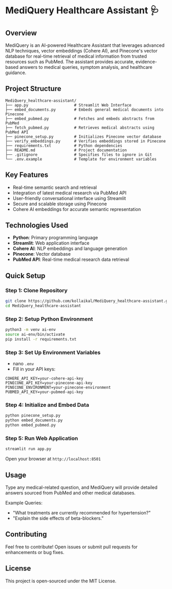 # MediQuery Healthcare Assistant 🩺

## Overview
MediQuery is an AI-powered Healthcare Assistant that leverages advanced NLP techniques, vector embeddings (Cohere AI), and Pinecone's vector database for real-time retrieval of medical information from trusted resources such as PubMed. The assistant provides accurate, evidence-based answers to medical queries, symptom analysis, and healthcare guidance.

## Project Structure

```
MediQuery_healthcare-assistant/
├── app.py                    # Streamlit Web Interface
├── embed_documents.py        # Embeds general medical documents into Pinecone
├── embed_pubmed.py           # Fetches and embeds abstracts from PubMed
├── fetch_pubmed.py           # Retrieves medical abstracts using PubMed API
├── pinecone_setup.py         # Initializes Pinecone vector database
├── verify_embeddings.py      # Verifies embeddings stored in Pinecone
├── requirements.txt          # Python dependencies
├── README.md                 # Project documentation
├── .gitignore                # Specifies files to ignore in Git
└── .env.example              # Template for environment variables
```

## Key Features
- Real-time semantic search and retrieval
- Integration of latest medical research via PubMed API
- User-friendly conversational interface using Streamlit
- Secure and scalable storage using Pinecone
- Cohere AI embeddings for accurate semantic representation

## Technologies Used
- **Python**: Primary programming language
- **Streamlit**: Web application interface
- **Cohere AI**: NLP embeddings and language generation
- **Pinecone**: Vector database
- **PubMed API**: Real-time medical research data retrieval

## Quick Setup

### Step 1: Clone Repository
```bash
git clone https://github.com/kollaikal/MediQuery_healthcare-assistant.git
cd MediQuery_healthcare-assistant
```

### Step 2: Setup Python Environment
```bash
python3 -m venv ai-env
source ai-env/bin/activate
pip install -r requirements.txt
```

### Step 3: Set Up Environment Variables
- nano `.env`
- Fill in your API keys:
```env
COHERE_API_KEY=your-cohere-api-key
PINECONE_API_KEY=your-pinecone-api-key
PINECONE_ENVIRONMENT=your-pinecone-environment
PUBMED_API_KEY=your-pubmed-api-key
```

### Step 4: Initialize and Embed Data
```bash
python pinecone_setup.py
python embed_documents.py
python embed_pubmed.py
```

### Step 5: Run Web Application
```bash
streamlit run app.py
```

Open your browser at `http://localhost:8501`

## Usage
Type any medical-related question, and MediQuery will provide detailed answers sourced from PubMed and other medical databases.

Example Queries:
- "What treatments are currently recommended for hypertension?"
- "Explain the side effects of beta-blockers."

## Contributing
Feel free to contribute! Open issues or submit pull requests for enhancements or bug fixes.

## License
This project is open-sourced under the MIT License.

